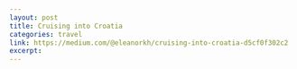 ```yaml
---
layout: post
title: Cruising into Croatia
categories: travel
link: https://medium.com/@eleanorkh/cruising-into-croatia-d5cf0f302c2
excerpt:
---
```


